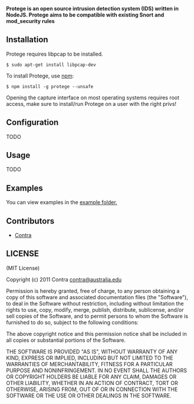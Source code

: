 **Protege is an open source intrusion detection system (IDS) written in NodeJS. Protege aims to be compatible with existing Snort and mod_security rules**


## Installation

Protege requires libpcap to be installed.

    $ sudo apt-get install libpcap-dev
    
To install Protege, use [npm](http://github.com/isaacs/npm):

    $ npm install -g protege --unsafe
    
Opening the capture interface on most operating systems requires root access, make sure to install/run Protege on a user with the right privs!

## Configuration

TODO

## Usage

TODO

## Examples

You can view examples in the [example folder.](https://github.com/Contra/protege/tree/master/examples)

## Contributors

- [Contra](https://github.com/Contra)

## LICENSE

(MIT License)

Copyright (c) 2011 Contra <contra@australia.edu>

Permission is hereby granted, free of charge, to any person obtaining
a copy of this software and associated documentation files (the
"Software"), to deal in the Software without restriction, including
without limitation the rights to use, copy, modify, merge, publish,
distribute, sublicense, and/or sell copies of the Software, and to
permit persons to whom the Software is furnished to do so, subject to
the following conditions:

The above copyright notice and this permission notice shall be
included in all copies or substantial portions of the Software.

THE SOFTWARE IS PROVIDED "AS IS", WITHOUT WARRANTY OF ANY KIND,
EXPRESS OR IMPLIED, INCLUDING BUT NOT LIMITED TO THE WARRANTIES OF
MERCHANTABILITY, FITNESS FOR A PARTICULAR PURPOSE AND
NONINFRINGEMENT. IN NO EVENT SHALL THE AUTHORS OR COPYRIGHT HOLDERS BE
LIABLE FOR ANY CLAIM, DAMAGES OR OTHER LIABILITY, WHETHER IN AN ACTION
OF CONTRACT, TORT OR OTHERWISE, ARISING FROM, OUT OF OR IN CONNECTION
WITH THE SOFTWARE OR THE USE OR OTHER DEALINGS IN THE SOFTWARE.
